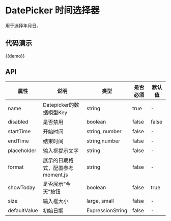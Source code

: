 # DatePicker 时间选择器

用于选择年月日。

## 代码演示

{{demo}}

## API

| 属性        | 说明     | 类型               | 是否必须  | 默认值   |
| --------- | ------ | ---------------- | ----- | ----- |
| name | Datepicker的数据模型Key | string | true | - |
| disabled | 是否禁用 | boolean | false | false |
| startTime | 开始时间 | string, number | false | -
| endTime | 结束时间 | string,number | false | -
| placeholder | 输入框提示文字 | string | false | -
| format | 展示的日期格式，配置参考 moment.js | string | false | -
| showToday | 是否展示“今天”按钮 | boolean | false | true | 
| size | 输入框大小 | large, small | false | -
| defaultValue | 初始日期 | ExpressionString | false | - |
